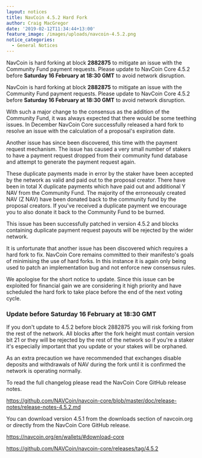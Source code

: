 ```yaml
---
layout: notices
title: NavCoin 4.5.2 Hard Fork
author: Craig MacGregor
date: '2019-02-12T11:34:44+13:00'
feature_image: /images/uploads/navcoin-4.5.2.png
notice_categories:
  - General Notices
---
```

NavCoin is hard forking at block **2882875** to mitigate an issue with the Community Fund payment requests. Please update to NavCoin Core 4.5.2 before **Saturday 16 February at 18:30 GMT** to avoid network disruption.
<!--more-->

NavCoin is hard forking at block **2882875** to mitigate an issue with the Community Fund payment requests. Please update to NavCoin Core 4.5.2 before **Saturday 16 February at 18:30 GMT** to avoid network disruption.

With such a major change to the consensus as the addition of the Community Fund, it was always expected that there would be some teething issues. In December NavCoin Core successfully released a hard fork to resolve an issue with the calculation of a proposal's expiration date.

Another issue has since been discovered, this time with the payment request mechanism. The issue has caused a very small number of stakers to have a payment request dropped from their community fund database and attempt to generate the payment request again.

These duplicate payments made in error by the staker have been accepted by the network as valid and paid out to the proposal creator. There have been in total X duplicate payments which have paid out and additional Y NAV from the Community Fund. The majority of the erroneously created NAV (Z NAV) have been donated back to the community fund by the proposal creators. If you've received a duplicate payment we encourage you to also donate it back to the Community Fund to be burned.

This issue has been successfully patched in version 4.5.2 and blocks containing duplicate payment request payouts will be rejected by the wider network.

It is unfortunate that another issue has been discovered which requires a hard fork to fix. NavCoin Core remains committed to their manifesto's goals of minimising the use of hard forks. In this instance it is again only being used to patch an implementation bug and not enforce new consensus rules.

We apologise for the short notice to update. Since this issue can be exploited for financial gain we are considering it high priority and have scheduled the hard fork to take place before the end of the next voting cycle.

### Update before Saturday 16 February at 18:30 GMT

If you don't update to 4.5.2 before block 2882875 you will risk forking from the rest of the network. All blocks after the fork height must contain version bit 21 or they will be rejected by the rest of the network so if you're a staker it's especially important that you update or your stakes will be orphaned.

As an extra precaution we have recommended that exchanges disable deposits and withdrawals of NAV during the fork until it is confirmed the network is operating normally.

To read the full changelog please read the NavCoin Core GitHub release notes.

<https://github.com/NAVCoin/navcoin-core/blob/master/doc/release-notes/release-notes-4.5.2.md>

You can download version 4.5.1 from the downloads section of navcoin.org or directly from the NavCoin Core GitHub release.

<https://navcoin.org/en/wallets/#download-core>

<https://github.com/NAVCoin/navcoin-core/releases/tag/4.5.2>
